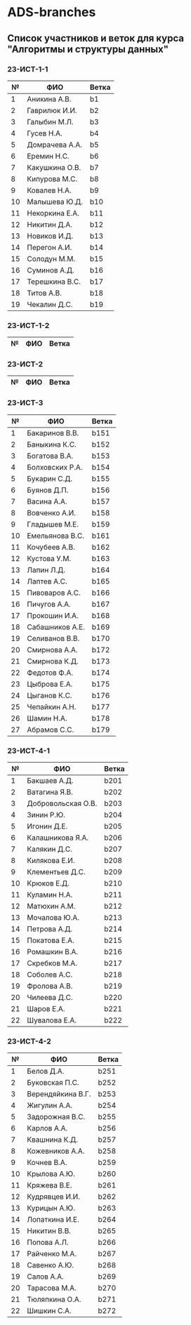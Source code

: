 # ADS-branches


## Список участников и веток для курса "Алгоритмы и структуры данных"

### 23-ИСТ-1-1

|№   |  ФИО   | Ветка |
| -- | ------ | ----- |
| 1 | Аникина А.В. | b1 |
| 2 | Гаврилюк И.И. | b2 |
| 3 | Галыбин М.Л. | b3 |
| 4 | Гусев Н.А. | b4 |
| 5 | Домрачева А.А. | b5 |
| 6 | Еремин Н.С. | b6 |
| 7 | Какушкина О.В. | b7 |
| 8 | Кипурова М.С. | b8 |
| 9 | Ковалев Н.А. | b9 |
| 10 | Малышева Ю.Д. | b10 |
| 11 | Некоркина Е.А. | b11 |
| 12 | Никитин Д.А. | b12 |
| 13 | Новиков И.Д. | b13 |
| 14 | Перегон А.И. | b14 |
| 15 | Солодун М.М. | b15 |
| 16 | Суминов А.Д. | b16 |
| 17 | Терешкина В.С. | b17 |
| 18 | Титов А.В. | b18 |
| 19 | Чекалин Д.С. | b19 |


### 23-ИСТ-1-2

|№   |  ФИО   | Ветка |
| -- | ------ | ----- |


### 23-ИСТ-2

|№   |  ФИО   | Ветка |
| -- | ------ | ----- |


### 23-ИСТ-3

|№   |  ФИО   | Ветка |
| -- | ------ | ----- |
| 1 | Бакаринов В.В. | b151 |
| 2 | Баныкина К.С. | b152 |
| 3 | Богатова В.А. | b153 |
| 4 | Болховских Р.А. | b154 |
| 5 | Букарин С.Д. | b155 |
| 6 | Буянов Д.П. | b156 |
| 7 | Васина А.А. | b157 |
| 8 | Вовченко А.И. | b158 |
| 9 | Гладышев М.Е. | b159 |
| 10 | Емельянова В.С. | b161 |
| 11 | Кочубеев А.В. | b162 |
| 12 | Кустова У.М. | b163 |
| 13 | Лапин Л.Д. | b164 |
| 14 | Лаптев А.С. | b165 |
| 15 | Пивоваров А.С. | b166 |
| 16 | Пичугов А.А. | b167 |
| 17 | Прокошин И.А. | b168 |
| 18 | Сабашников А.Е. | b169 |
| 19 | Селиванов В.В. | b170 |
| 20 | Смирнова А.А. | b172 |
| 21 | Смирнова К.Д. | b173 |
| 22 | Федотов Ф.А. | b174 |
| 23 | Цыброва Е.А. | b175 |
| 24 | Цыганов К.С. | b176 |
| 25 | Чепайкин А.Н. | b177 |
| 26 | Шамин Н.А. | b178 |
| 27 | Абрамов С.С. | b179 |


### 23-ИСТ-4-1

|№   |  ФИО   | Ветка |
| -- | ------ | ----- |
| 1 | Бакшаев А.Д. | b201 |
| 2 | Ватагина Я.В. | b202 |
| 3 | Добровольская О.В. | b203 |
| 4 | Зинин Р.Ю. | b204 |
| 5 | Игонин Д.Е. | b205 |
| 6 | Калашникова Я.А. | b206 |
| 7 | Калякин Д.С. | b207 |
| 8 | Килякова Е.И. | b208 |
| 9 | Клементьев Д.С. | b209 |
| 10 | Крюков Е.Д. | b210 |
| 11 | Куламин Н.А. | b211 |
| 12 | Матюхин А.М. | b212 |
| 13 | Мочалова Ю.А. | b213 |
| 14 | Петрова А.Д. | b214 |
| 15 | Покатова Е.А. | b215 |
| 16 | Ромашкин В.А. | b216 |
| 17 | Скребков М.А. | b217 |
| 18 | Соболев А.С. | b218 |
| 19 | Фролова А.В. | b219 |
| 20 | Чилеева Д.С. | b220 |
| 21 | Шаров Е.А. | b221 |
| 22 | Шувалова Е.А. | b222 |


### 23-ИСТ-4-2

|№   |  ФИО   | Ветка |
| -- | ------ | ----- |
| 1 | Белов Д.А. | b251 |
| 2 | Буковская П.С. | b252 |
| 3 | Верендяйкина В.Г. | b253 |
| 4 | Жигулин А.А. | b254 |
| 5 | Задорожная В.С. | b255 |
| 6 | Карлов А.А. | b256 |
| 7 | Квашнина К.Д. | b257 |
| 8 | Кожевников А.А. | b258 |
| 9 | Кочнев В.А. | b259 |
| 10 | Крылова А.Ю. | b260 |
| 11 | Кряжева В.Е. | b261 |
| 12 | Кудрявцев И.И. | b262 |
| 13 | Курицын А.Ю. | b263 |
| 14 | Лопаткина И.Е. | b264 |
| 15 | Никитин В.В. | b265 |
| 16 | Попова А.Л. | b266 |
| 17 | Райченко М.А. | b267 |
| 18 | Савенко А.Ю. | b268 |
| 19 | Салов А.А. | b269 |
| 20 | Тарасова М.А. | b270 |
| 21 | Тюляпкина О.А. | b271 |
| 22 | Шишкин С.А. | b272 |









